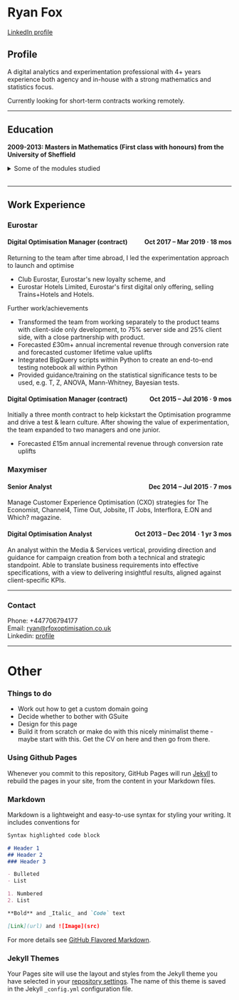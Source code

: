 # Ryan Fox

[LinkedIn profile](https://www.linkedin.com/in/ryan-fox-70889380/)

## Profile

A digital analytics and experimentation professional with 4+ years experience both agency and in-house with a strong mathematics and statistics focus.

Currently looking for short-term contracts working remotely.

---

## Education
**2009-2013: Masters in Mathematics (First class with honours) from the University of Sheffield**

<details>
<summary>Some of the modules studied</summary>
<br>
 Statistical Modelling, Practical and Applied Statistics, Bayesian Statistics, Linear Models, Time Series, Functional Analysis, Complex Analysis, Applicable Analysis, Medical Statistics, Advanced Operations Research, Financial Mathematics, Stochastic Processes and Finance, and more
</details><br>


---

## Work Experience

### Eurostar
#### Digital Optimisation Manager (contract) <span style="float: right"> Oct 2017 &ndash; Mar 2019 &middot; 18 mos</span>

Returning to the team after time abroad, I led the experimentation approach to launch and optimise 
- Club Eurostar, Eurostar's new loyalty scheme, and
- Eurostar Hotels Limited, Eurostar's first digital only offering, selling Trains+Hotels and Hotels.

Further work/achievements
- Transformed the team from working separately to the product teams with client-side only development, to 75% server side and 25% client side, with a close partnership with product.
- Forecasted £30m+ annual incremental revenue through conversion rate and forecasted customer lifetime value uplifts
- Integrated BigQuery scripts within Python to create an end-to-end testing notebook all within Python
- Provided guidance/training on the statistical significance tests to be used, e.g. T, Z, ANOVA, Mann-Whitney, Bayesian tests. 

#### Digital Optimisation Manager (contract) <span style="float: right"> Oct 2015 &ndash; Jul 2016 &middot; 9 mos</span>

Initially a three month contract to help kickstart the Optimisation programme and drive a test & learn culture. After showing the value of experimentation, the team expanded to two managers and one junior.

- Forecasted £15m annual incremental revenue through conversion rate uplifts

### Maxymiser

#### Senior Analyst <span style="float: right"> Dec 2014 &ndash; Jul 2015 &middot; 7 mos</span>

Manage Customer Experience Optimisation (CXO) strategies for The Economist, Channel4, Time Out, Jobsite, IT Jobs, Interflora, E.ON and Which? magazine.

#### Digital Optimisation Analyst <span style="float: right"> Oct 2013 &ndash; Dec 2014 &middot; 1 yr 3 mos</span>

An analyst within the Media & Services vertical, providing direction and guidance for campaign creation from both a technical and strategic standpoint. Able to translate business requirements into effective specifications, with a view to delivering insightful results, aligned against client-specific KPIs.

---

### Contact

Phone: +447706794177 <br>
Email: ryan@rfoxoptimisation.co.uk <br>
Linkedin: [profile](https://www.linkedin.com/in/ryan-fox-70889380/)

---

# Other

### Things to do

- Work out how to get a custom domain going
- Decide whether to bother with GSuite
- Design for this page
- Build it from scratch or make do with this nicely minimalist theme - maybe start with this. Get the CV on here and then go from there.

### Using Github Pages

Whenever you commit to this repository, GitHub Pages will run [Jekyll](https://jekyllrb.com/) to rebuild the pages in your site, from the content in your Markdown files.

### Markdown

Markdown is a lightweight and easy-to-use syntax for styling your writing. It includes conventions for

```markdown
Syntax highlighted code block

# Header 1
## Header 2
### Header 3

- Bulleted
- List

1. Numbered
2. List

**Bold** and _Italic_ and `Code` text

[Link](url) and ![Image](src)
```

For more details see [GitHub Flavored Markdown](https://guides.github.com/features/mastering-markdown/).

### Jekyll Themes

Your Pages site will use the layout and styles from the Jekyll theme you have selected in your [repository settings](https://github.com/rorycox/rorycox.github.io/settings). The name of this theme is saved in the Jekyll `_config.yml` configuration file.


